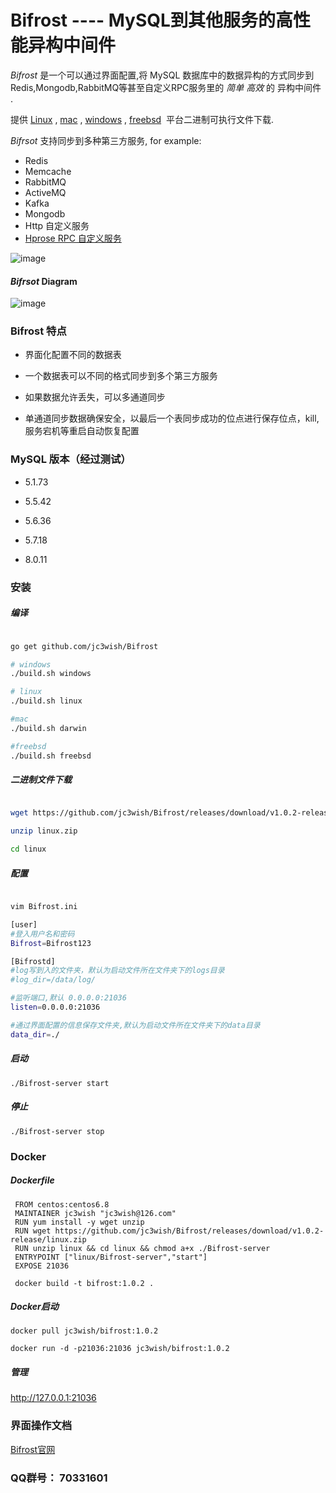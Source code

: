 # Bifrost ---- MySQL到其他服务的高性能异构中间件



*Bifrost* 是一个可以通过界面配置,将 MySQL 数据库中的数据异构的方式同步到Redis,Mongodb,RabbitMQ等甚至自定义RPC服务里的 *简单 高效* 的 异构中间件 .

提供 [Linux](https://github.com/jc3wish/Bifrost/releases) , [mac](https://github.com/jc3wish/Bifrost/releases) , [windows](https://github.com/jc3wish/Bifrost/releases) , [freebsd](https://github.com/jc3wish/Bifrost/releases)  平台二进制可执行文件下载.


*Bifrsot* 支持同步到多种第三方服务, for example:

* Redis
* Memcache
* RabbitMQ
* ActiveMQ
* Kafka
* Mongodb
* Http 自定义服务
* [Hprose RPC 自定义服务](https://github.com/jc3wish/Bifrost/blob/master/hprose_server/tcp_server.go)

![image](https://github.com/jc3wish/Bifrost/blob/master/bifrost1.jpg)


#### *Bifrsot* Diagram

![image](https://github.com/jc3wish/Bifrost/blob/master/diagram.png)


### Bifrost 特点


* 界面化配置不同的数据表

* 一个数据表可以不同的格式同步到多个第三方服务

* 如果数据允许丢失，可以多通道同步

* 单通道同步数据确保安全，以最后一个表同步成功的位点进行保存位点，kill,服务宕机等重启自动恢复配置


### MySQL 版本（经过测试）

* 5.1.73

* 5.5.42

* 5.6.36

* 5.7.18

* 8.0.11



### 安装

##### 编译

```sh

go get github.com/jc3wish/Bifrost

# windows
./build.sh windows

# linux
./build.sh linux

#mac
./build.sh darwin

#freebsd
./build.sh freebsd

```

##### 二进制文件下载
`````sh

wget https://github.com/jc3wish/Bifrost/releases/download/v1.0.2-release/linux.zip

unzip linux.zip

cd linux

`````

##### 配置
`````sh

vim Bifrost.ini

[user]
#登入用户名和密码
Bifrost=Bifrost123

[Bifrostd]
#log写到入的文件夹，默认为启动文件所在文件夹下的logs目录
#log_dir=/data/log/

#监听端口,默认 0.0.0.0:21036
listen=0.0.0.0:21036

#通过界面配置的信息保存文件夹,默认为启动文件所在文件夹下的data目录
data_dir=./

`````

##### 启动
`````shell
./Bifrost-server start

`````

##### 停止
`````shell
./Bifrost-server stop

`````

### Docker

##### Dockerfile
`````shell
 FROM centos:centos6.8
 MAINTAINER jc3wish "jc3wish@126.com"
 RUN yum install -y wget unzip
 RUN wget https://github.com/jc3wish/Bifrost/releases/download/v1.0.2-release/linux.zip
 RUN unzip linux && cd linux && chmod a+x ./Bifrost-server
 ENTRYPOINT ["linux/Bifrost-server","start"]
 EXPOSE 21036

`````

`````shell
 docker build -t bifrost:1.0.2 .
`````

##### Docker启动
`````shell
docker pull jc3wish/bifrost:1.0.2

docker run -d -p21036:21036 jc3wish/bifrost:1.0.2
`````

##### 管理
http://127.0.0.1:21036


### 界面操作文档
[Bifrost官网](http://www.xbifrost.com/)

### QQ群号： 70331601

